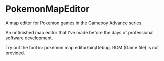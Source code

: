 # PokemonMapEditor

A map editor for Pokemon games in the Gameboy Advance series.

An unfinished map editor that I've made before the days of professional software development.

Try out the tool in: pokemon map editor\bin\Debug. ROM (Game file) is not provided.